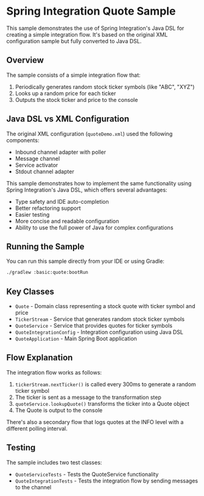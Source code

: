 # Spring Integration Quote Sample

This sample demonstrates the use of Spring Integration's Java DSL for creating a simple integration flow. It's based on
the original XML configuration sample but fully converted to Java DSL.

## Overview

The sample consists of a simple integration flow that:

1. Periodically generates random stock ticker symbols (like "ABC", "XYZ")
2. Looks up a random price for each ticker
3. Outputs the stock ticker and price to the console

## Java DSL vs XML Configuration

The original XML configuration (`quoteDemo.xml`) used the following components:

- Inbound channel adapter with poller
- Message channel
- Service activator
- Stdout channel adapter

This sample demonstrates how to implement the same functionality using Spring Integration's Java DSL, which offers
several advantages:

- Type safety and IDE auto-completion
- Better refactoring support
- Easier testing
- More concise and readable configuration
- Ability to use the full power of Java for complex configurations

## Running the Sample

You can run this sample directly from your IDE or using Gradle:

```bash
./gradlew :basic:quote:bootRun
```

## Key Classes

- `Quote` - Domain class representing a stock quote with ticker symbol and price
- `TickerStream` - Service that generates random stock ticker symbols
- `QuoteService` - Service that provides quotes for ticker symbols
- `QuoteIntegrationConfig` - Integration configuration using Java DSL
- `QuoteApplication` - Main Spring Boot application

## Flow Explanation

The integration flow works as follows:

1. `tickerStream.nextTicker()` is called every 300ms to generate a random ticker symbol
2. The ticker is sent as a message to the transformation step
3. `quoteService.lookupQuote()` transforms the ticker into a Quote object
4. The Quote is output to the console

There's also a secondary flow that logs quotes at the INFO level with a different polling interval.

## Testing

The sample includes two test classes:

- `QuoteServiceTests` - Tests the QuoteService functionality
- `QuoteIntegrationTests` - Tests the integration flow by sending messages to the channel